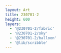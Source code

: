 ```yaml
---
layout: Art
title: 230701-2
height: 600
layers: 
  - '@230701-2/fabric'
  - '@230701-2/sky'
  - '@230701-2/balloon'
  - '@lib/scribble'
---
```

<br>
<div class="row">
  <!-- <div class="col-6">
    <Layer title="230701-2" :layers="['@230701-2/fabric', '@230701-2/sky', '@230701-2/balloon', '@lib/scribble']" help="@230701-2" />
  </div>
  <div class="col-6">
    <Layer title="230701-2" :layers="['@230701-2/fabric', '@230701-2/sky', '@230701-2/balloon', '@lib/scribble']" help="@230701-2" />
  </div> -->
</div>